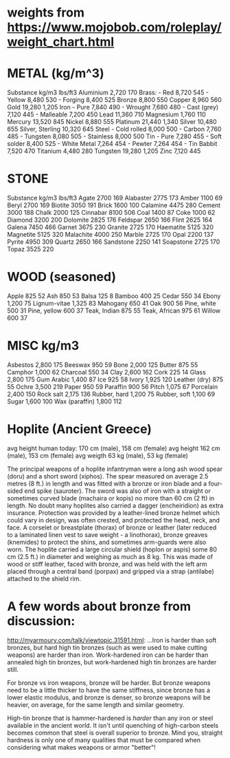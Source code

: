 # weights from https://www.mojobob.com/roleplay/weight_chart.html
# METAL (kg/m^3)

Substance	kg/m3	lbs/ft3
Aluminium	2,720	170
Brass:	- Red	8,720	545
 	- Yellow	8,480	530
 	- Forging	8,400	525
Bronze	8,800	550
Copper	8,960	560
Gold	19,280	1,205
Iron	- Pure	7,840	490
 	- Wrought	7,680	480
 	- Cast (grey)	7,120	445
 	- Malleable	7,200	450
Lead	11,360	710
Magnesium	1,760	110
Mercury	13,520	845
Nickel	8,880	555
Platinum	21,440	1,340
Silver	10,480	655
Silver, Sterling	10,320	645
Steel	- Cold rolled	8,000	500
 	- Carbon	7,760	485
 	- Tungsten	8,080	505
 	- Stainless	8,000	500
Tin	- Pure	7,280	455
 	- Soft solder	8,400	525
 	- White Metal	7,264	454
 	- Pewter	7,264	454
 	- Tin Babbit	7,520	470
Titanium	4,480	280
Tungsten	19,280	1,205
Zinc	7,120	445

# STONE

Substance	kg/m3	lbs/ft3
Agate	2700	169
Alabaster	2775	173
Amber	1100	69
Beryl	2700	169
Biotite	3050	191
Brick	1600	100
Calamine	4475	280
Cement	3000	188
Chalk	2000	125
Cinnabar	8100	506
Coal	1400	87
Coke	1000	62
Diamond	3200	200
Dolomite	2825	176
Feldspar	2650	166
Flint	2625	164
Galena	7450	466
Garnet	3675	230
Granite	2725	170
Haematite	5125	320
Magnetite	5125	320
Malachite	4000	250
Marble	2725	170
Opal	2200	137
Pyrite	4950	309
Quartz	2650	166
Sandstone	2250	141
Soapstone	2725	170
Topaz	3525	220

# WOOD (seasoned)

Apple	825	52
Ash	850	53
Balsa	125	8
Bamboo	400	25
Cedar	550	34
Ebony	1,200	75
Lignum-vitae	1,325	83
Mahogany	650	41
Oak	900	56
Pine, white	500	31
Pine, yellow	600	37
Teak, Indian	875	55
Teak, African	975	61
Willow	600	37

# MISC 	kg/m3

Asbestos	2,800	175
Beeswax	950	59
Bone	2,000	125
Butter	875	55
Camphor	1,000	62
Charcoal	550	34
Clay	2,600	162
Cork	225	14
Glass	2,800	175
Gum Arabic	1,400	87
Ice	925	58
Ivory	1,925	120
Leather (dry)	875	55
Ochre	3,500	219
Paper	950	59
Paraffin	900	56
Pitch	1,075	67
Porcelain	2,400	150
Rock salt	2,175	136
Rubber, hard	1,200	75
Rubber, soft	1,100	69
Sugar	1,600	100
Wax (paraffin)	1,800	112

# Hoplite (Ancient Greece)

avg height human today: 170 cm (male), 158 cm (female)
avg height 162 cm (male), 153 cm (female)
avg weigth 63 kg (male), 53 kg (female)

The principal weapons of a hoplite infantryman were a long ash wood spear (doru) and a short sword (xiphos).
The spear measured on average 2.5 metres (8 ft.) in length and was fitted with a bronze or iron blade and
a four-sided end spike (sauroter). The sword was also of iron with a straight or sometimes curved blade
(machaira or kopis) no more than 60 cm (2 ft) in length. No doubt many hoplites also carried a dagger (encheiridion)
as extra insurance. Protection was provided by a leather-lined bronze helmet which could vary in design, was
often crested, and protected the head, neck, and face. A corselet or breastplate (thorax) of bronze or
leather (later reduced to a laminated linen vest to save weight - a linothorax), bronze greaves (knemides)
to protect the shins, and sometimes arm-guards were also worn.
The hoplite carried a large circular shield (hoplon or aspis) some 80 cm (2.5 ft.) in diameter and weighing
as much as 8 kg. This was made of wood or stiff leather, faced with bronze, and was held with the left arm
placed through a central band (porpax) and gripped via a strap (antilabe) attached to the shield rim.

# A few words about bronze from discussion: 
http://myarmoury.com/talk/viewtopic.31591.html:
...Iron is harder than soft bronzes, but hard high tin bronzes (such as were used to make cutting weapons)
are harder than iron. Work-hardened iron can be harder than annealed high tin bronzes, but
work-hardened high tin bronzes are harder still.

For bronze vs iron weapons, bronze will be harder. But bronze weapons need to be a little thicker
to have the same stiffness, since bronze has a lower elastic modulus, and bronze is denser, so bronze
weapons will be heavier, on average, for the same length and similar geometry.

High-tin bronze that is hammer-hardened is *harder* than any iron or steel available in the ancient world.
It isn't until quenching of high-carbon steels becomes common that steel is overall superior to bronze.
Mind you, straight hardness is only one of many qualities that must be compared when considering
what makes weapons or armor "better"!
